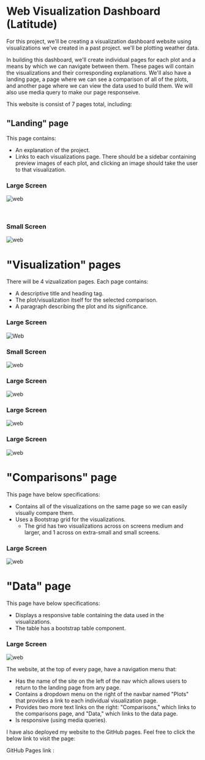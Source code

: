 # Web Visualization Dashboard (Latitude)

For this project, we'll be creating a visualization dashboard website using visualizations we've created in a past project. we'll be plotting weather data.

In building this dashboard, we'll create individual pages for each plot and a means by which we can navigate between them. These pages will contain the visualizations and their corresponding explanations. We'll also have a landing page, a page where we can see a comparison of all of the plots, and another page where we can view the data used to build them. We will also use media query to make our page responseive.

This website is consist of 7 pages total, including:

## "Landing" page

This page contains:

* An explanation of the project.
* Links to each visualizations page. There should be a sidebar containing preview images of each plot, and clicking an image should take the user to that visualization.

### Large Screen

![web](WebVisualizations/large_screen_Visualizations/Landing_page_viz.png)

<br/>

### Small Screen

![web](WebVisualizations/small_screen_visualizations/landing_page_viz.png)


# "Visualization" pages

There will be 4 vizualization pages. Each page contains:

* A descriptive title and heading tag.
* The plot/visualization itself for the selected comparison.
* A paragraph describing the plot and its significance.

### Large Screen

![Web](WebVisualizations/large_screen_Visualizations/Max%20_Temperature_Viz.png)

### Small Screen

![web](WebVisualizations/small_screen_visualizations/max_temperature_viz.png)



### Large Screen

![web](WebVisualizations/large_screen_Visualizations/Humidity_viz.png)

### Large Screen

![web](WebVisualizations/large_screen_Visualizations/Cloudiness_viz.png)

### Large Screen

![web](WebVisualizations/large_screen_Visualizations/Wind_Speed_viz.png)

# "Comparisons" page

This page have below specifications:

* Contains all of the visualizations on the same page so we can easily visually compare them.
* Uses a Bootstrap grid for the visualizations.
    * The grid has two visualizations across on screens medium and larger, and 1 across on extra-small and small screens.
    

### Large Screen

![web](WebVisualizations/large_screen_Visualizations/Comparison_viz.png)

# "Data" page

This page have below specifications:

* Displays a responsive table containing the data used in the visualizations.
* The table has a bootstrap table component. 

### Large Screen


![web](WebVisualizations/large_screen_Visualizations/Data_page.png)

The website, at the top of every page, have a navigation menu that:

* Has the name of the site on the left of the nav which allows users to return to the landing page from any page.
* Contains a dropdown menu on the right of the navbar named "Plots" that provides a link to each individual visualization page.
* Provides two more text links on the right: "Comparisons," which links to the comparisons page, and "Data," which links to the data page.
* Is responsive (using media queries). 


I have also deployed my website to the GitHub pages. Feel free to click the below link to visit the page:

GitHub Pages link : 

